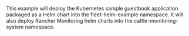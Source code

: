 This example will deploy the Kubernetes sample guestbook application packaged as a Helm chart into the fleet-helm-example namespace. It will also deploy Rancher Monitoring helm charts into the cattle-monitoring-system namespace.
